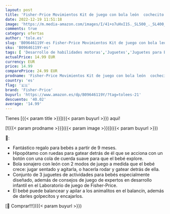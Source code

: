```yaml
---
layout: post
title: 'Fisher-Price Movimientos Kit de juego con bola león  cochecito hipopótamo y balancín de animales  juguete para bebés +9 meses  Mattel HFJ94 '
date: 2022-12-19 11:51:18
image: 'https://m.media-amazon.com/images/I/41+o7uHxI1S._SL500_._SL400_.jpg'
comments: true
category: ofertas
author: 'tole.es'
slug: 'B09646119Y-es Fisher-Price Movimientos Kit de juego con bola león...'
sku: 'B09646119Y-es'
tags: [ 'Desarrollo de habilidades motoras','Juguetes','Juguetes para Bebés y primera infancia','Juguetes para apilar y encajar','Juguetes y juegos','bebés','fisher-price','🇪🇸', ]
actualPrice: 14.99 EUR
currency: EUR
price: 14.99
comparePrice: 24.99 EUR
prodname: 'Fisher-Price Movimientos Kit de juego con bola león  cochecito hipopótamo y balancín de animales  juguete para bebés +9 meses  Mattel HFJ94 '
country: 'es'
flag: '🇪🇸'
brand: 'Fisher-Price'
buyurl: 'https://www.amazon.es/dp/B09646119Y/?tag=tolees-21'
descuento: '40.02'
average: '14.99'
---
```


Tienes [{{< param title >}}]({{< param buyurl >}}) aqui!

[![{{< param prodname >}}]({{< param image >}})]({{< param buyurl >}})

🔎:

- Fantástico regalo para bebés a partir de 9 meses.
- Hipopótamo con ruedas para gatear detrás de él que se acciona con un botón con una cola de cuerda suave para que el bebé explore.
- Bola sonajero con león con 2 modos de juego a medida que el bebé crece: jugar sentado y agitarla, o hacerla rodar y gatear detrás de ella.
- Conjunto de 3 juguetes de actividades para bebés especialmente diseñado, además de consejos de juego de expertos en desarrollo infantil en el Laboratorio de juego de Fisher-Price.
- El bebé puede balancear y apilar a los animalitos en el balancín, además de darles golpecitos y encajarlos.

[🛒 Comprar!!!]({{< param buyurl >}})
